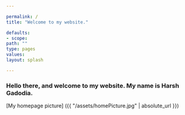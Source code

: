 ```yaml
---

permalink: /
title: "Welcome to my website."

defaults:
- scope:
path: ""
type: pages
values:
layout: splash

---
```



### Hello there, and welcome to my website. My name is Harsh Gadodia. 
[My homepage picture] ({{ "/assets/homePicture.jpg" | absolute_url }})
